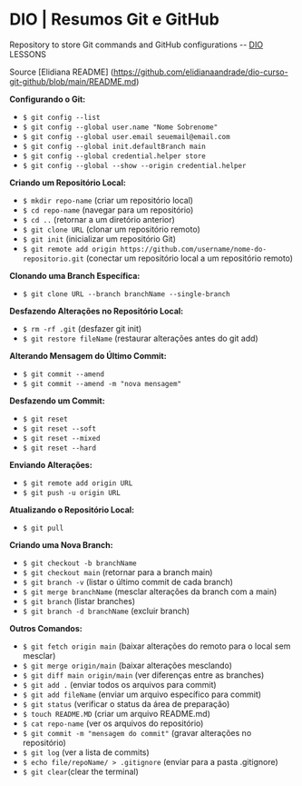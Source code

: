 
# DIO | Resumos Git e GitHub

Repository to store Git commands and GitHub configurations -- [DIO](https://www.dio.me/users/contatopaulomail) LESSONS

Source [Elidiana README] (https://github.com/elidianaandrade/dio-curso-git-github/blob/main/README.md) 

**Configurando o Git:**
- `$ git config --list`
- `$ git config --global user.name "Nome Sobrenome"`
- `$ git config --global user.email seuemail@email.com`
- `$ git config --global init.defaultBranch main`
- `$ git config --global credential.helper store`
- `$ git config --global --show --origin credential.helper`

**Criando um Repositório Local:**
- `$ mkdir repo-name` (criar um repositório local)
- `$ cd repo-name` (navegar para um repositório)
- `$ cd ..` (retornar a um diretório anterior)
- `$ git clone URL` (clonar um repositório remoto)
- `$ git init` (inicializar um repositório Git)
- `$ git remote add origin https://github.com/username/nome-do-repositorio.git` (conectar um repositório local a um repositório remoto)

**Clonando uma Branch Específica:**
- `$ git clone URL --branch branchName --single-branch`

**Desfazendo Alterações no Repositório Local:**
- `$ rm -rf .git` (desfazer git init)
- `$ git restore fileName` (restaurar alterações antes do git add)

**Alterando Mensagem do Último Commit:**
- `$ git commit --amend`
- `$ git commit --amend -m "nova mensagem"`

**Desfazendo um Commit:**
- `$ git reset`
- `$ git reset --soft`
- `$ git reset --mixed`
- `$ git reset --hard`

**Enviando Alterações:**
- `$ git remote add origin URL`
- `$ git push -u origin URL`

**Atualizando o Repositório Local:**
- `$ git pull`

**Criando uma Nova Branch:**
- `$ git checkout -b branchName`
- `$ git checkout main` (retornar para a branch main)
- `$ git branch -v` (listar o último commit de cada branch)
- `$ git merge branchName` (mesclar alterações da branch com a main)
- `$ git branch` (listar branches)
- `$ git branch -d branchName` (excluir branch)

**Outros Comandos:**
- `$ git fetch origin main` (baixar alterações do remoto para o local sem mesclar)
- `$ git merge origin/main` (baixar alterações mesclando)
- `$ git diff main origin/main` (ver diferenças entre as branches)
- `$ git add .` (enviar todos os arquivos para commit)
- `$ git add fileName` (enviar um arquivo específico para commit)
- `$ git status` (verificar o status da área de preparação)
- `$ touch README.MD` (criar um arquivo README.md)
- `$ cat repo-name` (ver os arquivos do repositório)
- `$ git commit -m "mensagem do commit"` (gravar alterações no repositório)
- `$ git log` (ver a lista de commits)
- `$ echo file/repoName/ > .gitignore` (enviar para a pasta .gitignore)
- `$ git clear`(clear the terminal)

